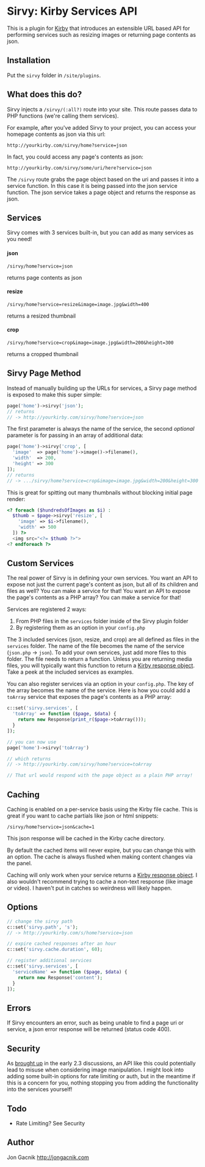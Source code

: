 # Sirvy: Kirby Services API

This is a plugin for [Kirby](http://getkirby.com) that introduces an extensible URL based API for performing services such as resizing images or returning page contents as json.

## Installation

Put the `sirvy` folder in `/site/plugins`.

## What does this do?

Sirvy injects a `/sirvy/(:all?)` route into your site. This route passes data to PHP functions (we're calling them services).

For example, after you've added Sirvy to your project, you can access your homepage contents as json via this url:

```
http://yourkirby.com/sirvy/home?service=json
```

In fact, you could access any page's contents as json:

```
http://yourkirby.com/sirvy/some/uri/here?service=json
```

The `/sirvy` route grabs the page object based on the uri and passes it into a service function. In this case it is being passed into the json service function. The json service takes a page object and returns the response as json.

## Services

Sirvy comes with 3 services built-in, but you can add as many services as you need!

#### json

```
/sirvy/home?service=json
```

returns page contents as json


#### resize

```
/sirvy/home?service=resize&image=image.jpg&width=400
```

returns a resized thumbnail


#### crop

```
/sirvy/home?service=crop&image=image.jpg&width=200&height=300
```

returns a cropped thumbnail

## Sirvy Page Method

Instead of manually building up the URLs for services, a Sirvy page method is exposed to make this super simple:

```php
page('home')->sirvy('json');
// returns
// -> http://yourkirby.com/sirvy/home?service=json
```

The first parameter is always the name of the service, the second *optional* parameter is for passing in an array of additional data:

```php
page('home')->sirvy('crop', [
  'image'  => page('home')->image()->filename(),
  'width'  => 200,
  'height' => 300
]);
// returns
// -> .../sirvy/home?service=crop&image=image.jpg&width=200&height=300
```

This is great for spitting out many thumbnails without blocking initial page render:

```php
<? foreach ($hundredsOfImages as $i) :
  $thumb = $page->sirvy('resize', [
    'image' => $i->filename(),
    'width' => 500
  ]) ?>
  <img src="<?= $thumb ?>">
<? endforeach ?>

```

## Custom Services

The real power of Sirvy is in defining your own services. You want an API to expose not just the current page's content as json, but all of its children and files as well? You can make a service for that! You want an API to expose the page's contents as a PHP array? You can make a service for that!

Services are registered 2 ways:

1. From PHP files in the `services` folder inside of the Sirvy plugin folder
2. By registering them as an option in your `config.php`

The 3 included services (json, resize, and crop) are all defined as files in the `services` folder. The name of the file becomes the name of the service (`json.php` -> `json`). To add your own services, just add more files to this folder. The file needs to return a function. Unless you are returning media files, you will typically want this function to return a [Kirby response object](https://getkirby.com/docs/toolkit/api#response). Take a peek at the included services as examples.

You can also register services via an option in your `config.php`. The key of the array becomes the name of the service. Here is how you could add a `toArray` service that exposes the page's contents as a PHP array:

```php
c::set('sirvy.services', [
  'toArray' => function ($page, $data) {
    return new Response(print_r($page->toArray()));
  }
]);

// you can now use
page('home')->sirvy('toArray')

// which returns
// -> http://yourkirby.com/sirvy/home?service=toArray

// That url would respond with the page object as a plain PHP array!
```

## Caching

Caching is enabled on a per-service basis using the Kirby file cache. This is great if you want to cache partials like json or html snippets:

```
/sirvy/home?service=json&cache=1
```

This json response will be cached in the Kirby cache directory.

By default the cached items will never expire, but you can change this with an option. The cache is always flushed when making content changes via the panel.

Caching will only work when your service returns a [Kirby response object](https://getkirby.com/docs/toolkit/api#response). I also wouldn't recommend trying to cache a non-text response (like image or video). I haven't put in catches so weirdness will likely happen.

## Options

```php
// change the sirvy path
c::set('sirvy.path', 's');
// -> http://yourkirby.com/s/home?service=json

// expire cached responses after an hour
c::set('sirvy.cache.duration', 60);

// register additional services
c::set('sirvy.services', [
  'serviceName' => function ($page, $data) {
    return new Response('content');
  }
]);

```

## Errors

If Sirvy encounters an error, such as being unable to find a page uri or service, a json error response  will be returned (status code 400).

## Security

As [brought up](https://github.com/getkirby/kirby/issues/412) in the early 2.3 discussions, an API like this could potentially lead to misuse when considering image manipulation. I might look into adding some built-in options for rate limiting or auth, but in the meantime if this is a concern for you, nothing stopping you from adding the functionality into the services yourself!

## Todo

- Rate Limiting? See Security

## Author

Jon Gacnik <http://jongacnik.com>